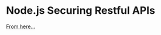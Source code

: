 # Node.js Securing Restful APIs

[From here...](https://www.linkedin.com/learning/node-js-securing-restful-apis-2/explore-and-build-your-skills?pathUrn=urn%3Ali%3AlyndaLearningPath%3A5ade1c55498e39379949fb9c&u=78655346)
